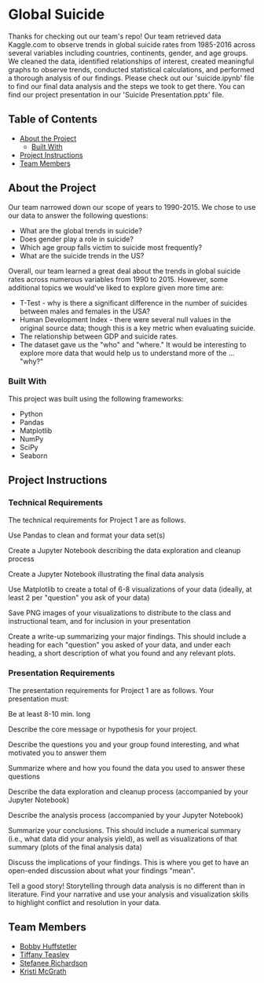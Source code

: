 # Global Suicide

Thanks for checking out our team's repo! Our team retrieved data Kaggle.com to observe trends in global suicide rates from 1985-2016 across several variables including countries, continents, gender, and age groups. We cleaned the data, identified relationships of interest, created meaningful graphs to observe trends, conducted statistical calculations, and performed a thorough analysis of our findings. Please check out our 'suicide.ipynb' file to find our final data analysis and the steps we took to get there. You can find our project presentation in our 'Suicide Presentation.pptx' file.

<!-- TABLE OF CONTENTS -->
## Table of Contents

* [About the Project](#about-the-project)
  * [Built With](#built-with)
* [Project Instructions](#project-instructions)
* [Team Members](#team-members)

<!--About the Project-->
## About the Project

Our team narrowed down our scope of years to 1990-2015. We chose to use our data to answer the following questions:
* What are the global trends in suicide?
* Does gender play a role in suicide?
* Which age group falls victim to suicide most frequently?
* What are the suicide trends in the US?

Overall, our team learned a great deal about the trends in global suicide rates across numerous variables from 1990 to 2015. However, some additional topics we would've liked to explore given more time are:
* T-Test - why is there a significant difference in the number of suicides between males and females in the USA?
* Human Development Index - there were several null values in the original source data; though this is a key metric when evaluating suicide.
* The relationship between GDP and suicide rates.
* The dataset gave us the "who" and "where." It would be interesting to explore more data that would help us to understand more of the ... "why?"

<!--Built With-->
### Built With
This project was built using the following frameworks:<br>
* Python
* Pandas
* Matplotlib
* NumPy
* SciPy
* Seaborn

<!--Project Instructions-->
## Project Instructions

### Technical Requirements

The technical requirements for Project 1 are as follows.

Use Pandas to clean and format your data set(s)

Create a Jupyter Notebook describing the data exploration and cleanup process

Create a Jupyter Notebook illustrating the final data analysis

Use Matplotlib to create a total of 6-8 visualizations of your data (ideally, at least 2 per "question" you ask of your data)

Save PNG images of your visualizations to distribute to the class and instructional team, and for inclusion in your presentation

Create a write-up summarizing your major findings. This should include a heading for each "question" you asked of your data, and under each heading, a short description of what you found and any relevant plots.


### Presentation Requirements

The presentation requirements for Project 1 are as follows.
Your presentation must:

Be at least 8-10 min. long

Describe the core message or hypothesis for your project.

Describe the questions you and your group found interesting, and what motivated you to answer them

Summarize where and how you found the data you used to answer these questions

Describe the data exploration and cleanup process (accompanied by your Jupyter Notebook)

Describe the analysis process (accompanied by your Jupyter Notebook)

Summarize your conclusions. This should include a numerical summary (i.e., what data did your analysis yield), as well as visualizations of that summary (plots of the final analysis data)

Discuss the implications of your findings. This is where you get to have an open-ended discussion about what your findings "mean".

Tell a good story! Storytelling through data analysis is no different than in literature. Find your narrative and use your analysis and visualization skills to highlight conflict and resolution in your data.

<!--Team Members-->
## Team Members
* [ Bobby Huffstetler ](https://github.com/bhuffstetler)
* [ Tiffany Teasley ](https://github.com/mathluva)
* [ Stefanee Richardson ](https://github.com/stefanee88)
* [ Kristi McGrath ](https://github.com/kmcgrath88)